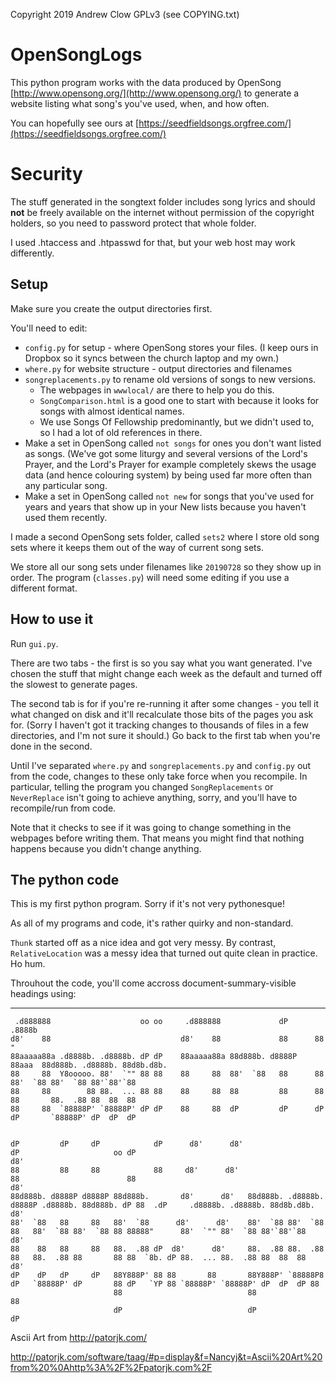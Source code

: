 Copyright 2019 Andrew Clow GPLv3 (see COPYING.txt)

# OpenSongLogs

This python program works with the data produced by 
OpenSong [http://www.opensong.org/](http://www.opensong.org/)
to generate a website listing what song's you've used, when, and how often.

You can hopefully see ours at 
[https://seedfieldsongs.orgfree.com/](https://seedfieldsongs.orgfree.com/)

# Security

The stuff generated in the songtext folder includes song lyrics and 
should **not** be freely available on the internet without permission of 
the copyright holders, so you need to password protect that whole folder.

I used .htaccess and .htpasswd for that, but your web host may work differently.

## Setup

Make sure you create the output directories first.

You'll need to edit:

* `config.py` for setup - where OpenSong stores your files. 
  (I keep ours in Dropbox so it syncs between the church laptop and my own.)
* `where.py`  for website structure - output directories and filenames
* `songreplacements.py`  to rename old versions of songs to new versions.
   * The webpages in `wwwlocal/` are there to help you do this.
   * `SongComparison.html` is a good one to start with because it looks 
     for songs with almost identical names.
   * We use Songs Of Fellowship predominantly, but we didn't used to, 
     so I had a lot of old references in there.
* Make a set in OpenSong called `not songs` for ones you don't want 
  listed as songs. (We've got some liturgy and several versions of the 
  Lord's Prayer, and the Lord's Prayer for example completely skews the 
  usage data (and hence colouring system) by being used far more often 
  than any particular song.
* Make a set in OpenSong called `not new` for songs that you've used for 
  years and years that show up in your New lists because you haven't 
  used them recently.

I made a second OpenSong sets folder, called `sets2` where I store 
old song sets where it keeps them out of the way of current song sets.

We store all our song sets under filenames like `20190728` so they show up in order.
The program (`classes.py`) will need some editing if you use a different format.

## How to use it

Run `gui.py`.

There are two tabs - the first is so you say what you want generated. 
I've chosen the stuff that might change each week as the default and 
turned off the slowest to generate pages.

The second tab is for if you're re-running it after some changes - you 
tell it what changed on disk and it'll recalculate those bits of the pages
you ask for. (Sorry I haven't got it tracking changes 
to thousands of files in a few directories, and I'm not sure it should.)
Go back to the first tab when you're done in the second.

Until I've separated `where.py` and `songreplacements.py` and `config.py` 
out from the code, changes to these only take force when you recompile.
In particular, telling the program you changed `SongReplacements` or
`NeverReplace` isn't going to achieve anything, sorry, and you'll have to 
recompile/run from code. 

Note that it checks to see if it was going to change something in the webpages
before writing them. That means you might find that nothing happens because 
you didn't change anything.

## The python code

This is my first python program. 
Sorry if it's not very pythonesque!

As all of my programs and code, it's rather quirky and non-standard.

`Thunk` started off as a nice idea and got very messy. By contrast, 
`RelativeLocation` was a messy idea that turned out quite clean in practice.
Ho hum.

Throuhout the code, you'll come accross document-summary-visible headings using:

---

     .d888888                    oo oo     .d888888             dP      .8888b                                                                           
    d8'    88                             d8'    88             88      88   "                                                                           
    88aaaaa88a .d8888b. .d8888b. dP dP    88aaaaa88a 88d888b. d8888P    88aaa  88d888b. .d8888b. 88d8b.d8b.                                              
    88     88  Y8ooooo. 88'  `"" 88 88    88     88  88'  `88   88      88     88'  `88 88'  `88 88'`88'`88                                              
    88     88        88 88.  ... 88 88    88     88  88         88      88     88       88.  .88 88  88  88                                              
    88     88  `88888P' `88888P' dP dP    88     88  dP         dP      dP     dP       `88888P' dP  dP  dP                                              
                                                                                                                                                         
                                                                                                                                                         
    dP         dP     dP            dP      d8'      d8'                     dP                     oo dP                                            d8' 
    88         88     88            88     d8'      d8'                      88                        88                                           d8'  
    88d888b. d8888P d8888P 88d888b.       d8'      d8'   88d888b. .d8888b. d8888P .d8888b. 88d888b. dP 88  .dP     .d8888b. .d8888b. 88d8b.d8b.    d8'   
    88'  `88   88     88   88'  `88      d8'      d8'    88'  `88 88'  `88   88   88'  `88 88'  `88 88 88888"      88'  `"" 88'  `88 88'`88'`88   d8'    
    88    88   88     88   88.  .88 dP  d8'      d8'     88.  .88 88.  .88   88   88.  .88 88       88 88  `8b. dP 88.  ... 88.  .88 88  88  88  d8'     
    dP    dP   dP     dP   88Y888P' 88 88       88       88Y888P' `88888P8   dP   `88888P' dP       88 dP   `YP 88 `88888P' `88888P' dP  dP  dP 88       
                           88                            88                                         88                                                   
                           dP                            dP                                         dP                                                   

Ascii Art from 
http://patorjk.com/

http://patorjk.com/software/taag/#p=display&f=Nancyj&t=Ascii%20Art%20from%20%0Ahttp%3A%2F%2Fpatorjk.com%2F
